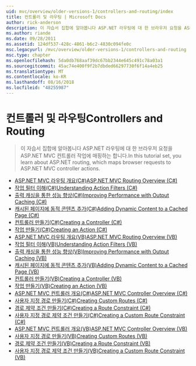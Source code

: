 ```yaml
---
uid: mvc/overview/older-versions-1/controllers-and-routing/index
title: 컨트롤러 및 라우팅 | Microsoft Docs
author: rick-anderson
description: 이 자습서 집합에 알아봅니다 ASP.NET 라우팅에 대 한 브라우저 요청을 ASP.NET MVC 컨트롤러 작업에 매핑하는 합니다.
ms.author: riande
ms.date: 09/28/2011
ms.assetid: 124df537-428c-4861-b6c2-4830c094fe0c
msc.legacyurl: /mvc/overview/older-versions-1/controllers-and-routing
msc.type: chapter
ms.openlocfilehash: 5da0db768aaf39dc67bb2344e645c491c78a03a1
ms.sourcegitcommit: 45ac74e400f9f2b7dbded66297730f6f14a4eb25
ms.translationtype: MT
ms.contentlocale: ko-KR
ms.lasthandoff: 08/16/2018
ms.locfileid: "48255987"
---
```

<a name="controllers-and-routing"></a><span data-ttu-id="66dd1-103">컨트롤러 및 라우팅</span><span class="sxs-lookup"><span data-stu-id="66dd1-103">Controllers and Routing</span></span>
====================
> <span data-ttu-id="66dd1-104">이 자습서 집합에 알아봅니다 ASP.NET 라우팅에 대 한 브라우저 요청을 ASP.NET MVC 컨트롤러 작업에 매핑하는 합니다.</span><span class="sxs-lookup"><span data-stu-id="66dd1-104">In this tutorial set, you learn about ASP.NET routing, which maps browser requests to ASP.NET MVC controller actions.</span></span>


- [<span data-ttu-id="66dd1-105">ASP.NET MVC 라우팅 개요(C#)</span><span class="sxs-lookup"><span data-stu-id="66dd1-105">ASP.NET MVC Routing Overview (C#)</span></span>](asp-net-mvc-routing-overview-cs.md)
- [<span data-ttu-id="66dd1-106">작업 필터 이해(C#)</span><span class="sxs-lookup"><span data-stu-id="66dd1-106">Understanding Action Filters (C#)</span></span>](understanding-action-filters-cs.md)
- [<span data-ttu-id="66dd1-107">출력 캐싱을 통한 성능 향상(C#)</span><span class="sxs-lookup"><span data-stu-id="66dd1-107">Improving Performance with Output Caching (C#)</span></span>](improving-performance-with-output-caching-cs.md)
- [<span data-ttu-id="66dd1-108">캐시된 페이지에 동적 콘텐츠 추가(C#)</span><span class="sxs-lookup"><span data-stu-id="66dd1-108">Adding Dynamic Content to a Cached Page (C#)</span></span>](adding-dynamic-content-to-a-cached-page-cs.md)
- [<span data-ttu-id="66dd1-109">컨트롤러 만들기(C#)</span><span class="sxs-lookup"><span data-stu-id="66dd1-109">Creating a Controller (C#)</span></span>](creating-a-controller-cs.md)
- [<span data-ttu-id="66dd1-110">작업 만들기(C#)</span><span class="sxs-lookup"><span data-stu-id="66dd1-110">Creating an Action (C#)</span></span>](creating-an-action-cs.md)
- [<span data-ttu-id="66dd1-111">ASP.NET MVC 라우팅 개요(VB)</span><span class="sxs-lookup"><span data-stu-id="66dd1-111">ASP.NET MVC Routing Overview (VB)</span></span>](asp-net-mvc-routing-overview-vb.md)
- [<span data-ttu-id="66dd1-112">작업 필터 이해(VB)</span><span class="sxs-lookup"><span data-stu-id="66dd1-112">Understanding Action Filters (VB)</span></span>](understanding-action-filters-vb.md)
- [<span data-ttu-id="66dd1-113">출력 캐싱을 통한 성능 향상(VB)</span><span class="sxs-lookup"><span data-stu-id="66dd1-113">Improving Performance with Output Caching (VB)</span></span>](improving-performance-with-output-caching-vb.md)
- [<span data-ttu-id="66dd1-114">캐시된 페이지에 동적 콘텐츠 추가(VB)</span><span class="sxs-lookup"><span data-stu-id="66dd1-114">Adding Dynamic Content to a Cached Page (VB)</span></span>](adding-dynamic-content-to-a-cached-page-vb.md)
- [<span data-ttu-id="66dd1-115">컨트롤러 만들기(VB)</span><span class="sxs-lookup"><span data-stu-id="66dd1-115">Creating a Controller (VB)</span></span>](creating-a-controller-vb.md)
- [<span data-ttu-id="66dd1-116">작업 만들기(VB)</span><span class="sxs-lookup"><span data-stu-id="66dd1-116">Creating an Action (VB)</span></span>](creating-an-action-vb.md)
- [<span data-ttu-id="66dd1-117">ASP.NET MVC 컨트롤러 개요(C#)</span><span class="sxs-lookup"><span data-stu-id="66dd1-117">ASP.NET MVC Controller Overview (C#)</span></span>](aspnet-mvc-controllers-overview-cs.md)
- [<span data-ttu-id="66dd1-118">사용자 지정 경로 만들기(C#)</span><span class="sxs-lookup"><span data-stu-id="66dd1-118">Creating Custom Routes (C#)</span></span>](creating-custom-routes-cs.md)
- [<span data-ttu-id="66dd1-119">경로 제약 조건 만들기(C#)</span><span class="sxs-lookup"><span data-stu-id="66dd1-119">Creating a Route Constraint (C#)</span></span>](creating-a-route-constraint-cs.md)
- [<span data-ttu-id="66dd1-120">사용자 지정 경로 제약 조건 만들기(C#)</span><span class="sxs-lookup"><span data-stu-id="66dd1-120">Creating a Custom Route Constraint (C#)</span></span>](creating-a-custom-route-constraint-cs.md)
- [<span data-ttu-id="66dd1-121">ASP.NET MVC 컨트롤러 개요(VB)</span><span class="sxs-lookup"><span data-stu-id="66dd1-121">ASP.NET MVC Controller Overview (VB)</span></span>](asp-net-mvc-controller-overview-vb.md)
- [<span data-ttu-id="66dd1-122">사용자 지정 경로 만들기(VB)</span><span class="sxs-lookup"><span data-stu-id="66dd1-122">Creating Custom Routes (VB)</span></span>](creating-custom-routes-vb.md)
- [<span data-ttu-id="66dd1-123">경로 제약 조건 만들기(VB)</span><span class="sxs-lookup"><span data-stu-id="66dd1-123">Creating a Route Constraint (VB)</span></span>](creating-a-route-constraint-vb.md)
- [<span data-ttu-id="66dd1-124">사용자 지정 경로 제약 조건 만들기(VB)</span><span class="sxs-lookup"><span data-stu-id="66dd1-124">Creating a Custom Route Constraint (VB)</span></span>](creating-a-custom-route-constraint-vb.md)
